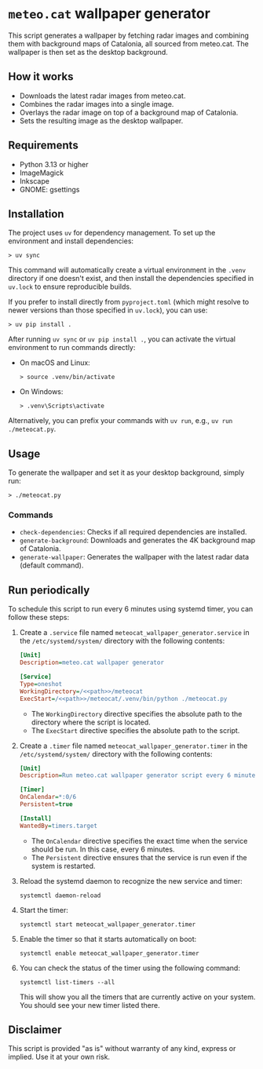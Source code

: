 # `meteo.cat` wallpaper generator

This script generates a wallpaper by fetching radar images and combining them with background maps of Catalonia, all sourced from meteo.cat. The wallpaper is then set as the desktop background.

## How it works

- Downloads the latest radar images from meteo.cat.
- Combines the radar images into a single image.
- Overlays the radar image on top of a background map of Catalonia.
- Sets the resulting image as the desktop wallpaper.

## Requirements

- Python 3.13 or higher
- ImageMagick
- Inkscape
- GNOME: gsettings

## Installation

The project uses `uv` for dependency management. To set up the environment and install dependencies:

```console
> uv sync
```
This command will automatically create a virtual environment in the `.venv` directory if one doesn't exist, and then install the dependencies specified in `uv.lock` to ensure reproducible builds.

If you prefer to install directly from `pyproject.toml` (which might resolve to newer versions than those specified in `uv.lock`), you can use:
```console
> uv pip install .
```
After running `uv sync` or `uv pip install .`, you can activate the virtual environment to run commands directly:
*   On macOS and Linux:
    ```console
    > source .venv/bin/activate
    ```
*   On Windows:
    ```console
    > .venv\Scripts\activate
    ```
Alternatively, you can prefix your commands with `uv run`, e.g., `uv run ./meteocat.py`.

## Usage

To generate the wallpaper and set it as your desktop background, simply run:

```console
> ./meteocat.py
```

### Commands

- `check-dependencies`: Checks if all required dependencies are installed.
- `generate-background`: Downloads and generates the 4K background map of Catalonia.
- `generate-wallpaper`: Generates the wallpaper with the latest radar data (default command).

## Run periodically

To schedule this script to run every 6 minutes using systemd timer, you can follow these steps:

1. Create a `.service` file named `meteocat_wallpaper_generator.service` in the `/etc/systemd/system/` directory with the following contents:

    ```ini
    [Unit]
    Description=meteo.cat wallpaper generator

    [Service]
    Type=oneshot
    WorkingDirectory=/<<path>>/meteocat
    ExecStart=/<<path>>/meteocat/.venv/bin/python ./meteocat.py
    ```

    - The `WorkingDirectory` directive specifies the absolute path to the directory where the script is located.
    - The `ExecStart` directive specifies the absolute path to the script.

1. Create a `.timer` file named `meteocat_wallpaper_generator.timer` in the `/etc/systemd/system/` directory with the following contents:

    ```ini
    [Unit]
    Description=Run meteo.cat wallpaper generator script every 6 minutes

    [Timer]
    OnCalendar=*:0/6
    Persistent=true

    [Install]
    WantedBy=timers.target
    ```

    - The `OnCalendar` directive specifies the exact time when the service should be run. In this case, every 6 minutes.
    - The `Persistent` directive ensures that the service is run even if the system is restarted.

1. Reload the systemd daemon to recognize the new service and timer:

    ```console
    systemctl daemon-reload
    ```

1. Start the timer:

    ```console
    systemctl start meteocat_wallpaper_generator.timer
    ```

1. Enable the timer so that it starts automatically on boot:

    ```console
    systemctl enable meteocat_wallpaper_generator.timer
    ```

1. You can check the status of the timer using the following command:

    ```console
    systemctl list-timers --all
    ```

    This will show you all the timers that are currently active on your system. You should see your new timer listed there.

## Disclaimer

This script is provided "as is" without warranty of any kind, express or implied. Use it at your own risk.
